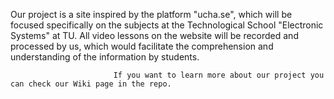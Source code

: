 Our project is a site inspired by the platform "ucha.se", which will be focused specifically on the subjects at the Technological School "Electronic Systems" at TU. All video lessons on the website will be recorded and processed by us, which would facilitate the comprehension and understanding of the information by students.

                           If you want to learn more about our project you can check our Wiki page in the repo.
